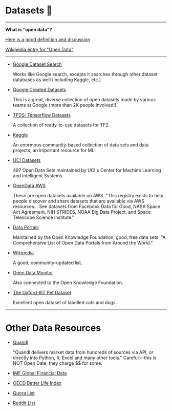 # Datasets :rocket:

---

**What is "open data"?** 

[Here is a good definition and discussion](https://opendatahandbook.org/guide/en/what-is-open-data/)

[Wikipedia entry for "Open Data"](https://en.wikipedia.org/wiki/Open_data)

---

- [Google Dataset Search](https://datasetsearch.research.google.com/)
  
   Works like Google search, excepts it searches through other dataset databases as well (including Kaggle, etc.)
   
- [Google Created Datasets](https://research.google/tools/datasets/)
  
   This is a great, diverse collection of open datasets made by various teams at Google (more than 2K people involved!).

- [TFDS: Tensorflow Datasets](https://www.tensorflow.org/datasets/catalog/overview)
  
   A collection of ready-to-use datasets for TF2.     

- [Kaggle](https://www.kaggle.com/)
  
   An enormous community-based collection of data sets and data projects; an important resource for ML.

- [UCI Datasets](https://archive.ics.uci.edu/ml/datasets.php)
  
   497 Open Data Sets maintained by UCI's Center for Machine Learning and Intelligent Systems.

- [OpenData AWS](https://registry.opendata.aws/)
  
   These are open datasets available on AWS.  "This registry exists to help people discover and share datasets that are available via AWS resources... See datasets from Facebook Data for Good, NASA Space Act Agreement, NIH STRIDES, NOAA Big Data Project, and Space Telescope Science Institute."

- [Data Portals](http://dataportals.org/)
  
   Maintained by the Open Knowledge Foundation, good, free data sets. "A Comprehensive List of Open Data Portals from Around the World."

- [Wikipedia](https://en.wikipedia.org/wiki/List_of_datasets_for_machine-learning_research)
  
   A good, community-updated list.

- [Open Data Monitor](https://opendatamonitor.eu/frontend/web/index.php)
  
   Also connected to the Open Knowledge Foundation.
   
- [The Oxford-IIIT Pet Dataset](http://www.robots.ox.ac.uk/~vgg/data/pets/)
  
   Excellent open dataset of labelled cats and dogs.   
   
---

# Other Data Resources

- [Quandl](https://www.quandl.com/)
  
   "Quandl delivers market data from hundreds of sources via API, or directly into Python, R, Excel and many other tools." Careful --this is NOT Open Date, they charge $$ for some.

- [IMF Global Financial Data](https://www.imf.org/external/pubs/ft/weo/2016/01/weodata/download.aspx)

- [OECD Better Life Index](https://stats.oecd.org/Index.aspx?DataSetCode=BLI)

- [Quora List](https://www.quora.com/Where-can-I-find-large-datasets-open-to-the-public)

- [Reddit List](https://www.reddit.com/r/datasets/)
